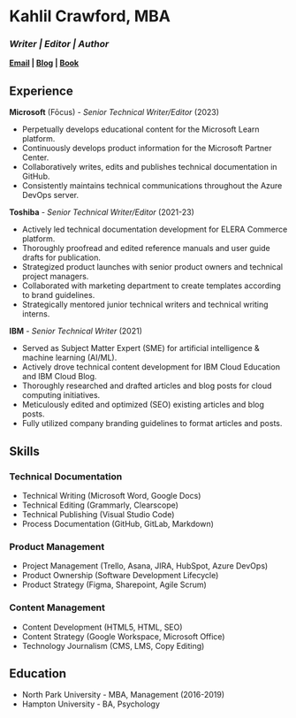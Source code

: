 # Kahlil Crawford, MBA
### _Writer | Editor | Author_

**[Email](mailto:kahlil.tech@gmail.com) | [Blog](http://soundmedicine.art) | [Book](http://organ.city)**

## Experience

**Microsoft** (Fōcus) - _Senior Technical Writer/Editor_ (2023)
- Perpetually develops educational content for the Microsoft Learn platform.
- Continuously develops product information for the Microsoft Partner Center.
- Collaboratively writes, edits and publishes technical documentation in GitHub.
- Consistently maintains technical communications throughout the Azure DevOps server.

**Toshiba** - _Senior Technical Writer/Editor_ (2021-23)
- Actively led technical documentation development for ELERA Commerce platform.
- Thoroughly proofread and edited reference manuals and user guide drafts for publication.
- Strategized product launches with senior product owners and technical project managers.
- Collaborated with marketing department to create templates according to brand guidelines.
- Strategically mentored junior technical writers and technical writing interns.

**IBM** - _Senior Technical Writer_ (2021)
- Served as Subject Matter Expert (SME) for artificial intelligence & machine learning (AI/ML).
- Actively drove technical content development for IBM Cloud Education and IBM Cloud Blog.
- Thoroughly researched and drafted articles and blog posts for cloud computing initiatives.
- Meticulously edited and optimized (SEO) existing articles and blog posts.
- Fully utilized company branding guidelines to format articles and posts.

## Skills

### Technical Documentation
- Technical Writing (Microsoft Word, Google Docs)
- Technical Editing (Grammarly, Clearscope)
- Technical Publishing (Visual Studio Code)
- Process Documentation (GitHub, GitLab, Markdown)

### Product Management
- Project Management (Trello, Asana, JIRA, HubSpot, Azure DevOps)
- Product Ownership (Software Development Lifecycle)
- Product Strategy (Figma, Sharepoint, Agile Scrum)

### Content Management
- Content Development (HTML5, HTML, SEO)
- Content Strategy (Google Workspace, Microsoft Office)
- Technology Journalism (CMS, LMS, Copy Editing)

## Education
- North Park University - MBA, Management (2016-2019)
- Hampton University - BA, Psychology
